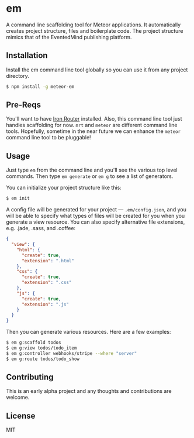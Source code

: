 # em

A command line scaffolding tool for Meteor applications. It automatically
creates project structure, files and boilerplate code. The project structure
mimics that of the EventedMind publishing platform.

## Installation

Install the em command line tool globally so you can use it from any project
directory.

```sh
$ npm install -g meteor-em
```

## Pre-Reqs

You'll want to have [Iron Router](https://github.com/eventedmind/iron-router)
installed. Also, this command line tool just handles scaffolding for now. `mrt`
and `meteor` are different command line tools. Hopefully, sometime in the near
future we can enhance the `meteor` command line tool to be pluggable!

## Usage

Just type ```em``` from the command line and you'll see the various top level
commands. Then type ```em generate``` or ```em g``` to see a list of generators.

You can initialize your project structure like this:

```sh
$ em init
```
A config file will be generated for your project — `.em/config.json`, and you will
be able to specify what types of files will be created for you when you generate
a view resource. You can also specify alternative file extensions, e.g. .jade, .sass, and .coffee:
```json
{
  "view": {
    "html": {
      "create": true,
      "extension": ".html"
    },
    "css": {
      "create": true,
      "extension": ".css"
    },
    "js": {
      "create": true,
      "extension": ".js"
    }
  }
}

```

Then you can generate various resources. Here are a few examples:

```sh
$ em g:scaffold todos
$ em g:view todos/todo_item
$ em g:controller webhooks/stripe --where "server"
$ em g:route todos/todo_show
```

## Contributing

This is an early alpha project and any thoughts and contributions are welcome.

## License
MIT
